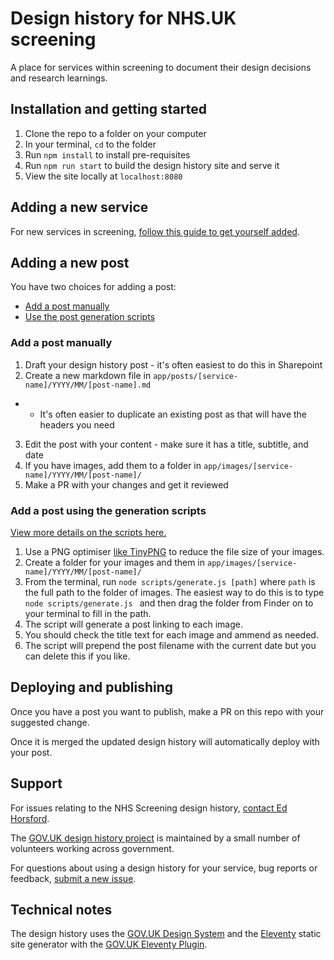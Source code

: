 # Design history for NHS.UK screening

A place for services within screening to document their design decisions and research learnings.

## Installation and getting started

1. Clone the repo to a folder on your computer
2. In your terminal, `cd` to the folder
3. Run `npm install` to install pre-requisites
4. Run `npm run start` to build the design history site and serve it
5. View the site locally at `localhost:8080`

## Adding a new service

For new services in screening, [follow this guide to get yourself added](https://x-govuk.github.io/govuk-design-history/divide-a-design-history-into-sections/).

## Adding a new post

You have two choices for adding a post:

* [Add a post manually](#add-a-post-manually)
* [Use the post generation scripts](https://x-govuk.github.io/govuk-design-history/generate-a-page-of-screenshots/)

### Add a post manually

1. Draft your design history post - it's often easiest to do this in Sharepoint
1. Create a new markdown file in `app/posts/[service-name]/YYYY/MM/[post-name].md`
  * * It's often easier to duplicate an existing post as that will have the headers you need
3. Edit the post with your content - make sure it has a title, subtitle, and date
4. If you have images, add them to a folder in `app/images/[service-name]/YYYY/MM/[post-name]/`
5. Make a PR with your changes and get it reviewed

### Add a post using the generation scripts

[View more details on the scripts here.](https://x-govuk.github.io/govuk-design-history/generate-a-page-of-screenshots/)

1. Use a PNG optimiser [like TinyPNG](https://tinypng.com/) to reduce the file size of your images.
2. Create a folder for your images and them in `app/images/[service-name]/YYYY/MM/[post-name]/`
3. From the terminal, run `node scripts/generate.js [path]` where `path` is the full path to the folder of images. The easiest way to do this is to type `node scripts/generate.js ` and then drag the folder from Finder on to your terminal to fill in the path.
4. The script will generate a post linking to each image.
5. You should check the title text for each image and ammend as needed.
6. The script will prepend the post filename with the current date but you can delete this if you like.

## Deploying and publishing

Once you have a post you want to publish, make a PR on this repo with your suggested change.

Once it is merged the updated design history will automatically deploy with your post.

## Support

For issues relating to the NHS Screening design history, [contact Ed Horsford](https://github.com/edwardhorsford).

The [GOV.UK design history project](https://x-govuk.github.io/govuk-design-history/) is maintained by a small number of volunteers working across government.

For questions about using a design history for your service, bug reports or feedback, [submit a new issue](https://github.com/x-govuk/govuk-design-history-template/issues/new).

## Technical notes

The design history uses the [GOV.UK Design System](https://design-system.service.gov.uk) and the [Eleventy](https://www.11ty.dev) static site generator with the [GOV.UK Eleventy Plugin](https://x-govuk.github.io/govuk-eleventy-plugin/).
